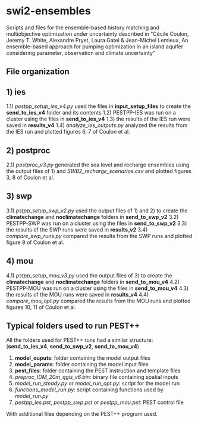 # swi2-ensembles

Scripts and files for the ensemble-based history matching and multiobjective optimization under uncertainty described in 
"Cécile Coulon, Jeremy T. White, Alexandre Pryet, Laura Gatel & Jean-Michel Lemieux, An ensemble-based approach for pumping optimization in an island aquifer considering parameter, observation and climate uncertainty"

## File organization

## 1) ies

1.1) *pestpp_setup_ies_v4.py* used the files in **input_setup_files** to create the **send_to_ies_v4** folder and its contents
1.2) PESTPP-IES was run on a cluster using the files in **send_to_ies_v4**
1.3) the results of the IES run were saved in **results_v4**
1.4) *analyze_ies_outputs.py* analyzed the results from the IES run and plotted figures 6, 7 of Coulon et al.

## 2) postproc

2.1) *postproc_v3.py* generated the sea level and recharge ensembles using the output files of 1) and *SWB2_recharge_scenarios.csv* and plotted figures 3, 8 of Coulon et al.

## 3) swp

3.1) *pstpp_setup_swp_v2.py* used the output files of 1) and 2) to create the **climatechange** and **noclimatechange** folders in **send_to_swp_v2**
3.2) PESTPP-SWP was run on a cluster using the files in **send_to_swp_v2**
3.3) the results of the SWP runs were saved in **results_v2**
3.4) *compare_swp_runs.py* compared the results from the SWP runs and plotted figure 9 of Coulon et al.

## 4) mou

4.1) *pstpp_setup_mou_v3.py* used the output files of 3) to create the **climatechange** and **noclimatechange** folders in **send_to_mou_v4**
4.2) PESTPP-MOU was run on a cluster using the files in **send_to_mou_v4**
4.3) the results of the MOU runs were saved in **results_v4**
4.4) *compare_mou_opt.py* compared the results from the MOU runs and plotted figures 10, 11 of Coulon et al.


## Typical folders used to run PEST++

All the folders used for PEST++ runs had a similar structure: (**send_to_ies_v4**, **send_to_swp_v2**, **send_to_mou_v4**)

1) **model_ouputs**: folder containing the model output files
2) **model_params**: folder containing the model input files
3) **pest_files**: folder containing the PEST instruction and template files
4) *preproc_IDM_20m_qgis_v6.bin*: binary file containing spatial inputs
5) *model_run_steady.py* or *model_run_opt.py*: script for the model run
6) *functions_model_run.py*: script containing functions used by *model_run.py*
7) *pestpp_ies.pst*, *pestpp_swp.pst* or *pestpp_mou.pst*: PEST control file

With additional files depending on the PEST++ program used.
